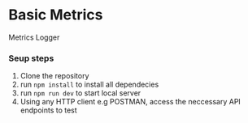# Basic Metrics
Metrics Logger


### Seup steps
1. Clone the repository
2. run `npm install` to install all dependecies
3. run `npm run dev` to start local server
4. Using any HTTP client e.g POSTMAN, access the neccessary API endpoints to test
